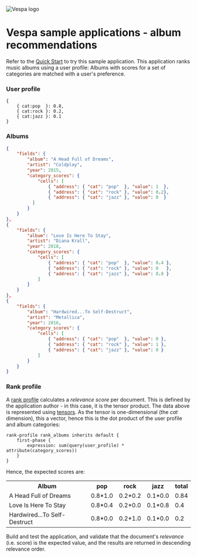 <!-- Copyright Yahoo. Licensed under the terms of the Apache 2.0 license. See LICENSE in the project root. -->

![Vespa logo](https://vespa.ai/assets/vespa-logo-color.png)

# Vespa sample applications - album recommendations

Refer to the [Quick Start](https://cloud.vespa.ai/en/getting-started) to try this sample application.
This application ranks music albums using a user profile:
Albums with scores for a set of categories are matched with a user's preference.


### User profile
```
{
    { cat:pop  }: 0.8,
    { cat:rock }: 0.2,
    { cat:jazz }: 0.1
}
```


### Albums
```json
{
    "fields": {
        "album": "A Head Full of Dreams",
        "artist": "Coldplay",
        "year": 2015,
        "category_scores": {
            "cells": [
                { "address": { "cat": "pop"  }, "value": 1  },
                { "address": { "cat": "rock" }, "value": 0.2},
                { "address": { "cat": "jazz" }, "value": 0  }
          ]
        }
    }
},
{
    "fields": {
        "album": "Love Is Here To Stay",
        "artist": "Diana Krall",
        "year": 2018,
        "category_scores": {
            "cells": [
                { "address": { "cat": "pop"  }, "value": 0.4 },
                { "address": { "cat": "rock" }, "value": 0   },
                { "address": { "cat": "jazz" }, "value": 0.8 }
            ]
        }
    }
},
{
    "fields": {
        "album": "Hardwired...To Self-Destruct",
        "artist": "Metallica",
        "year": 2016,
        "category_scores": {
            "cells": [
                { "address": { "cat": "pop"  }, "value": 0 },
                { "address": { "cat": "rock" }, "value": 1 },
                { "address": { "cat": "jazz" }, "value": 0 }
            ]
        }
    }
}
```


### Rank profile
A [rank profile](https://docs.vespa.ai/en/ranking.html) calculates a _relevance score_ per document.
This is defined by the application author - in this case, it is the tensor product.
The data above is represented using [tensors](https://docs.vespa.ai/en/tensor-user-guide.html).
As the tensor is one-dimensional (the _cat_ dimension), this a vector,
hence this is the dot product of the user profile and album categories:

```
rank-profile rank_albums inherits default {
    first-phase {
        expression: sum(query(user_profile) * attribute(category_scores))
    }
}
```

Hence, the expected scores are:

<table>
<tr><th>Album</th>                       <th>pop</th>    <th>rock</th>   <th>jazz</th>   <th>total</th></tr>
<tr><td>A Head Full of Dreams</td>       <td>0.8*1.0</td><td>0.2*0.2</td><td>0.1*0.0</td><td>0.84</td></tr>
<tr><td>Love Is Here To Stay</td>        <td>0.8*0.4</td><td>0.2*0.0</td><td>0.1*0.8</td><td>0.4</td></tr>
<tr><td>Hardwired...To Self-Destruct</td><td>0.8*0.0</td><td>0.2*1.0</td><td>0.1*0.0</td><td>0.2</td></tr>
</table>

Build and test the application, and validate that the document's _relevance_ (i.e. score) is the expected value,
and the results are returned in descending relevance order.
